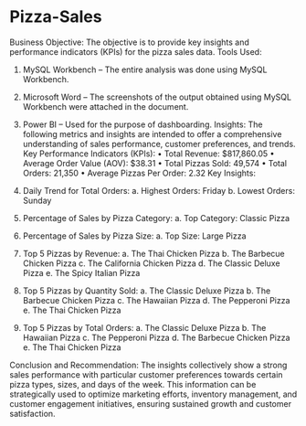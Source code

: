 # Pizza-Sales
Business Objective: The objective is to provide key insights and performance indicators (KPIs) for the pizza sales data.
Tools Used:
1.	MySQL Workbench – The entire analysis was done using MySQL Workbench.
2.	Microsoft Word – The screenshots of the output obtained using MySQL Workbench were attached in the document.
3.	Power BI – Used for the purpose of dashboarding.
Insights:
The following metrics and insights are intended to offer a comprehensive understanding of sales performance, customer preferences, and trends.
Key Performance Indicators (KPIs):
•	Total Revenue: $817,860.05
•	Average Order Value (AOV): $38.31
•	Total Pizzas Sold: 49,574
•	Total Orders: 21,350
•	Average Pizzas Per Order: 2.32
Key Insights:
1.	Daily Trend for Total Orders:
  a.	Highest Orders: Friday
  b.	Lowest Orders: Sunday

2.	Percentage of Sales by Pizza Category:
  a.	Top Category: Classic Pizza

3.	Percentage of Sales by Pizza Size:
  a.	Top Size: Large Pizza

4.	Top 5 Pizzas by Revenue:
  a.	The Thai Chicken Pizza
  b.	The Barbecue Chicken Pizza
  c.	The California Chicken Pizza
  d.	The Classic Deluxe Pizza
  e.	The Spicy Italian Pizza

5.	Top 5 Pizzas by Quantity Sold:
  a.	The Classic Deluxe Pizza
  b.	The Barbecue Chicken Pizza
  c.	The Hawaiian Pizza
  d.	The Pepperoni Pizza
  e.	The Thai Chicken Pizza

6.	Top 5 Pizzas by Total Orders:
  a.	The Classic Deluxe Pizza
  b.	The Hawaiian Pizza
  c.	The Pepperoni Pizza
  d.	The Barbecue Chicken Pizza
  e.	The Thai Chicken Pizza

Conclusion and Recommendation:
The insights collectively show a strong sales performance with particular customer preferences towards certain pizza types, sizes, and days of the week. This information can be strategically used to optimize marketing efforts, inventory management, and customer engagement initiatives, ensuring sustained growth and customer satisfaction.
